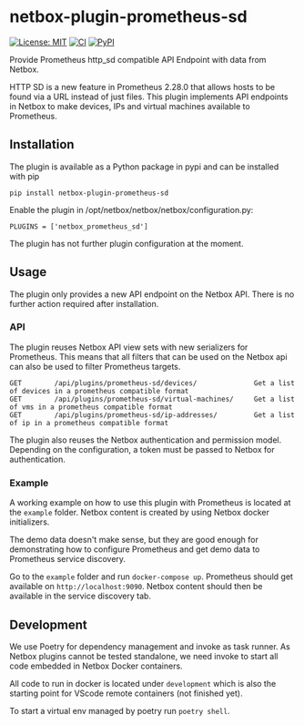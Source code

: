 # netbox-plugin-prometheus-sd

[![License: MIT](https://img.shields.io/badge/License-MIT-yellow.svg)](https://opensource.org/licenses/MIT)
[![CI](https://github.com/FlxPeters/netbox-plugin-prometheus-sd/workflows/CI/badge.svg?event=push)](https://github.com/FlxPeters/netbox-plugin-prometheus-sd/actions?query=workflow%3ACI)
[![PyPI](https://img.shields.io/pypi/v/netbox-plugin-prometheus-sd)](https://pypi.org/project/netbox-plugin-prometheus-sd/)

Provide Prometheus http_sd compatible API Endpoint with data from Netbox.

HTTP SD is a new feature in Prometheus 2.28.0 that allows hosts to be found via a URL instead of just files. 
This plugin implements API endpoints in Netbox to make devices, IPs and virtual machines available to Prometheus.

## Installation

The plugin is available as a Python package in pypi and can be installed with pip

    pip install netbox-plugin-prometheus-sd

Enable the plugin in /opt/netbox/netbox/netbox/configuration.py:

    PLUGINS = ['netbox_prometheus_sd']

The plugin has not further plugin configuration at the moment.

## Usage

The plugin only provides a new API endpoint on the Netbox API. There is no further action required after installation. 

### API

The plugin reuses Netbox API view sets with new serializers for Prometheus. 
This means that all filters that can be used on the Netbox api can also be used to filter Prometheus targets.

```
GET        /api/plugins/prometheus-sd/devices/              Get a list of devices in a prometheus compatible format
GET        /api/plugins/prometheus-sd/virtual-machines/     Get a list of vms in a prometheus compatible format
GET        /api/plugins/prometheus-sd/ip-addresses/         Get a list of ip in a prometheus compatible format
```

The plugin also reuses the Netbox authentication and permission model. 
Depending on the configuration, a token must be passed to Netbox for authentication.

### Example

A working example on how to use this plugin with Prometheus is located at the `example` folder. Netbox content is created by using Netbox docker initializers.

The demo data doesn't make sense, but they are good enough for demonstrating how to configure Prometheus and get demo data to Prometheus service discovery.

Go to the `example` folder and run `docker-compose up`. Prometheus should get available on `http://localhost:9090`. Netbox content should then be available in the service discovery tab. 

## Development

We use Poetry for dependency management and invoke as task runner. 
As Netbox plugins cannot be tested standalone, we need invoke to start all code embedded in Netbox Docker containers.

All code to run in docker is located under `development` which is also the starting point for VScode remote containers (not finished yet).

To start a virtual env managed by poetry run `poetry shell`. 
